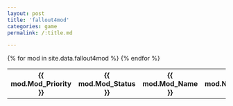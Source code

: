 ```yaml
---
layout: post
title: 'fallout4mod'
categories: game
permalink: /:title.md

---
```


<table>
{% for mod in site.data.fallout4mod %}
<tr>
<th>{{ mod.Mod_Priority }}</th>
<th>{{ mod.Mod_Status }}</th>
<th>{{ mod.Mod_Name }}</th>
<th>{{ mod.Nexus_ID }}</th>
</tr>
{% endfor %}
</table>
